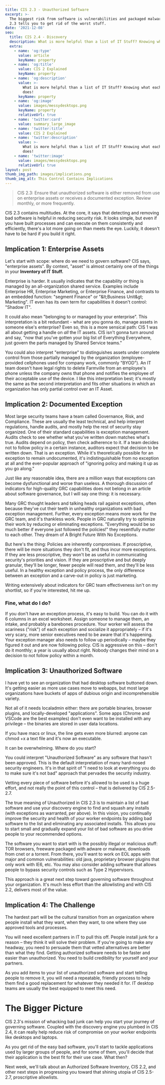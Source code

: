 ```yaml
---
title: CIS 2.3 - Unauthorized Software
excerpt: >-
  The biggest risk from software is vulnerabilities and packaged malware. CIS
  2.3 tells you to get rid of the worst stuff.  
date: '2021-12-08'
seo:
  title: CIS 2.4 - Discovery
  description: What is more helpful than a list of IT Stuff? Knowing what each thing does!
  extra:
    - name: 'og:type'
      value: article
      keyName: property
    - name: 'og:title'
      value: CIS 2 Explained
      keyName: property
    - name: 'og:description'
      value: >-
        What is more helpful than a list of IT Stuff? Knowing what each thing
        does!
      keyName: property
    - name: 'og:image'
      value: images/messydesktops.png
      keyName: property
      relativeUrl: true
    - name: 'twitter:card'
      value: summary_large_image
    - name: 'twitter:title'
      value: CIS 2 Explained
    - name: 'twitter:description'
      value: >-
        What is more helpful than a list of IT Stuff? Knowing what each thing
        does!
    - name: 'twitter:image'
      value: images/messydesktops.png
      relativeUrl: true
layout: post
thumb_img_path: images/implications.png
thumb_img_alt: This Control Contains Implications
---
```

> CIS 2.3: Ensure that unauthorized software is either removed from use on enterprise assets or receives a documented exception. Review monthly, or more frequently.

CIS 2.3 contains multitudes. At the core, it says that detecting and removing bad software is helpful in reducing security risk. It looks simple, but even if you have built processes and can execute on them consistently and efficiently, there&#39;s a lot more going on than meets the eye. Luckily, it doesn&#39;t have to be hard if you build it right.

## Implication 1: Enterprise Assets

Let&#39;s start with scope: where do we need to govern software? CIS says, &quot;enterprise assets&quot;. By context, &quot;asset&quot; is almost certainly one of the things in your **Inventory of IT Stuff.**

Enterprise is harder. It usually indicates that the capability or thing is managed by an all-organization shared service. Examples include Enterprise HR, Enterprise Marketing, or Enterprise Finance, and contrasts to an embedded function: &quot;segment Finance&quot; or &quot;\&lt;Business Unit\&gt; Marketing&quot;. IT even has its own term for capabilities it doesn&#39;t control: &quot;Shadow IT&quot;.

It could also mean &quot;belonging to or managed by your enterprise&quot;. This interpretation is a bit redundant - what are you gonna do, manage assets in someone else&#39;s enterprise? Even so, this is a more sensical path: CIS 1 was all about getting a handle on _all_ the IT assets. CIS isn&#39;t gonna turn around and say, &quot;now that you&#39;ve gotten your big list of Everything Everywhere, just govern the parts managed by Shared Service teams.&quot;

You could also interpret &quot;enterprise&quot; to distinguishes assets under complete control from those partially managed by the organization (employee-provided cellphones used for company work, commonly &quot;BYOD&quot;). An IT team doesn&#39;t have legal rights to delete Farmville from an employee&#39;s phone unless the company owns that phone and notifies the employee of their acceptable use of the device. I like this interpretation best; it&#39;s mostly the same as the second interpretation and fits other situations in which an organization has only partial control over an IT Asset.

## Implication 2: Documented Exception

Most large security teams have a team called Governance, Risk, and Compliance. These are usually the least technical, and help interpret regulations, handle audits, and mostly help the rest of security stay organized. One of their standard capabilities is exception management. Audits check to see whether what you&#39;ve written down matches what&#39;s true. Audits depend on policy, then check adherence to it. If a team decides not to follow policy in a certain instance, auditors expect that decision to be written down. That is an exception. While it&#39;s theoretically possible for an exception to remain undocumented, it&#39;s indistinguishable from no exception at all and the ever-popular approach of &quot;ignoring policy and making it up as you go along.&quot;

Just like any reasonable idea, there are a million ways that exceptions can become dysfunctional and worse than useless. A thorough discussion of indicators for high-quality GRC capabilities does not belong in an article about software governance, but I will say one thing: it is necessary.

Many GRC thought leaders and talking heads rail against exceptions, often because they&#39;ve cut their teeth in unhealthy organizations with bad exception management. Further, every exception means more work for the GRC team, and it&#39;s thankless work. People in GRC naturally try to optimize their work by reducing or eliminating exceptions. &quot;Everything would be so much better if everyone just followed the policies!&quot; they resentfully mutter to each other. They dream of A Bright Future With No Exceptions.

But here&#39;s the thing: Policies are inherently compromises. If proscriptive, there will be more situations they don&#39;t fit, and thus incur more exceptions. If they are less proscriptive, they won&#39;t be as useful in communicating security&#39;s priorities and vision. If they are proscriptive and but deeply granular, they&#39;ll be longer, fewer people will read them, and they&#39;ll be less useful. In a healthy exception and policy process, the only difference between an exception and a carve-out in policy is just marketing.

Writing extensively about indicators for GRC team effectiveness isn&#39;t on my shortlist, so if you&#39;re interested, hit me up.

### Fine, what do I do?

If you don&#39;t have an exception process, it&#39;s easy to build. You can do it with 6 columns in an excel worksheet. Assign someone to manage them, an intake, and probably a barebones procedure. Your worker will assess the scariness (&quot;risk&quot;) of each exception and socialize it appropriately – if it&#39;s very scary, more senior executives need to be aware that it&#39;s happening. Your exception manager also needs to follow up periodically – maybe they figured it out and are now following policy. CIS is aggressive on this – don&#39;t do it monthly; a year is usually about right. Nobody changes their mind on a decision to not follow policy within a month.

## Implication 3: Unauthorized Software

I have yet to see an organization that had desktop software buttoned down. It&#39;s getting easier as more use cases move to webapps, but most large organizations have buckets of apps of dubious origin and incomprehensible variety.

Not all of it needs localadmin either: there are portable binaries, browser plugins, and locally-developed &quot;applications&quot;. Some apps (Chrome and VSCode are the best examples) don&#39;t even want to be installed with any privilege – the binaries are stored in user data locations.

If you have macs or linux, the line gets even more blurred: anyone can chmod +x a text file and it&#39;s now an executable.

It can be overwhelming. Where do you start?

You could interpret &quot;Unauthorized Software&quot; as any software that hasn&#39;t been approved. This is the default interpretation of many hard-nosed security engineers. It&#39;s in that spirit of &quot;I need to look at everything you do to make sure it&#39;s not bad&quot; approach that pervades the security industry.

Vetting every piece of software before it&#39;s allowed to be used is a huge effort, and not really the point of this control – that is delivered by CIS 2.5-2.7.

The true meaning of Unauthorized in CIS 2.3 is to maintain a list of bad software and use your discovery engine to find and squash any installs (with exceptions as warranted, per above). In this vision, you continually improve the security and health of your worker endpoints by adding bad software to the list and eliminating any associated installs. This allows you to start small and gradually expand your list of bad software as you drive people to your recommended options.

The software you want to start with is the possibly illegal or malicious stuff: TOR browsers, freeware packaged with adware or malware, downloads from cnet or a torrent. From there, you'll want to work on EOL apps with major and common vulnerabilities: old java, proprietary browser plugins that only work with IE6, etc. You may also consider adding software that allows people to bypass security controls such as Type 2 Hypervisors. 

This approach is a great next step toward governing software throughout your organization. It&#39;s much less effort than the allowlisting and with CIS 2.2, delivers most of the value.

## Implication 4: The Challenge

The hardest part will be the cultural transition from an organization where people install what they want, when they want, to one where they use approved tools and processes.

You will need excellent partners in IT to pull this off. People install junk for a reason – they think it will solve their problem. If you&#39;re going to make any headway, you need to persuade them that vetted alternatives are better than what they find. Getting authorized software needs to be faster and easier than unauthorized. You need to build credibility for yourself and your partners.

As you add items to your list of unauthorized software and start telling people to remove it, you will need a repeatable, friendly process to help them find a good replacement for whatever they needed it for. IT desktop teams are usually the best equipped to meet this need.

# The Bigger Picture

CIS 2.3&#39;s mission of whacking bad junk can help you start your journey of governing software. Coupled with the discovery engine you plumbed in CIS 2.4, it can really help reduce risk of compromise on your worker endpoints like desktops and laptops.

As you get rid of the easy bad software, you&#39;ll start to tackle applications used by larger groups of people, and for some of them, you&#39;ll decide that their application is the best fit for their use case. What then?

Next week, we&#39;ll talk about an Authorized Software Inventory, CIS 2.2, and other next steps in progressing you toward that shining utopia of CIS 2.5-2.7, proscriptive allowlists.